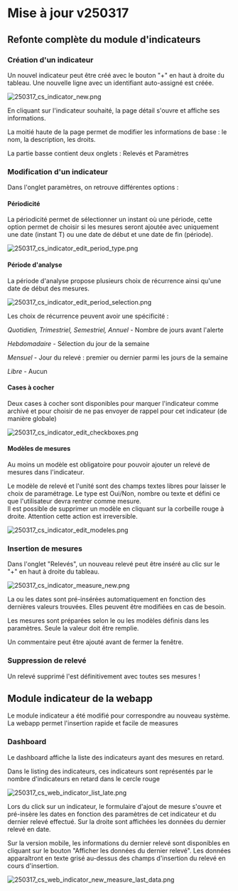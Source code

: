 # Mise à jour v250317

## Refonte complète du module d'indicateurs

### Création d'un indicateur

Un nouvel indicateur peut être créé avec le bouton "+" en haut à droite du tableau. Une nouvelle ligne avec un identifiant auto-assigné est créée.

![250317_cs_indicator_new.png](250317_cs_indicator_new.png)

En cliquant sur l'indicateur souhaité, la page détail s'ouvre et affiche ses informations. 

La moitié haute de la page permet de modifier les informations de base : le nom, la description, les droits.

La partie basse contient deux onglets : Relevés et Paramètres

### Modification d'un indicateur

Dans l'onglet paramètres, on retrouve différentes options :

#### Périodicité

La périodicité permet de sélectionner un instant où une période, cette option permet de choisir si les mesures seront ajoutée avec uniquement une date (instant T) ou une date de début et une date de fin (période).  

![250317_cs_indicator_edit_period_type.png](250317_cs_indicateur_edit_period_type.png)

#### Période d'analyse

La période d'analyse propose plusieurs choix de récurrence ainsi qu'une date de début des mesures.   

![250317_cs_indicator_edit_period_selection.png](250317_cs_indicator_edit_period_selection.png)

Les choix de récurrence peuvent avoir une spécificité : 

*Quotidien, Trimestriel, Semestriel, Annuel* - Nombre de jours avant l'alerte

*Hebdomadaire* - Sélection du jour de la semaine

*Mensuel* - Jour du relevé : premier ou dernier parmi les jours de la semaine

*Libre* - Aucun

#### Cases à cocher

Deux cases à cocher sont disponibles pour marquer l'indicateur comme archivé et pour choisir de ne pas envoyer de rappel pour cet indicateur (de manière globale) 

![250317_cs_indicator_edit_checkboxes.png](250317_cs_indicator_edit_checkboxes.png)

#### Modèles de mesures

Au moins un modèle est obligatoire pour pouvoir ajouter un relevé de mesures dans l'indicateur. 

Le modèle de relevé et l'unité sont des champs textes libres pour laisser le choix de paramétrage. Le type est Oui/Non, nombre ou texte et défini ce que l'utilisateur devra rentrer comme mesure.
<br/> 
Il est possible de supprimer un modèle en cliquant sur la corbeille rouge à droite. Attention cette action est irreversible. 

![250317_cs_indicator_edit_modeles.png](250317_cs_indicator_edit_modeles.png)

### Insertion de mesures

Dans l'onglet "Relevés", un nouveau relevé peut être inséré au clic sur le "+" en haut à droite du tableau.

![250317_cs_indicator_measure_new.png](250317_cs_indicator_measure_new.png)

La ou les dates sont pré-insérées automatiquement en fonction des dernières valeurs trouvées. Elles peuvent être modifiées en cas de besoin.

Les mesures sont préparées selon le ou les modèles définis dans les paramètres. Seule la valeur doit être remplie.

Un commentaire peut être ajouté avant de fermer la fenêtre. 

### Suppression de relevé

Un relevé supprimé l'est définitivement avec toutes ses mesures ! 

## Module indicateur de la webapp

Le module indicateur a été modifié pour correspondre au nouveau système. La webapp permet l'insertion rapide et facile de measures

### Dashboard

Le dashboard affiche la liste des indicateurs ayant des mesures en retard.

Dans le listing des indicateurs, ces indicateurs sont représentés par le nombre d'indicateurs en retard dans le cercle rouge

![250317_cs_web_indicator_list_late.png](250317_cs_web_indicator_list_late.png)

Lors du click sur un indicateur, le formulaire d'ajout de mesure s'ouvre et pré-insère les dates en fonction des paramètres de cet indicateur et du dernier relevé effectué.
Sur la droite sont affichées les données du dernier relevé en date.

Sur la version mobile, les informations du dernier relevé sont disponibles en cliquant sur le bouton "Afficher les données du dernier relevé".
Les données apparaîtront en texte grisé au-dessus des champs d'insertion du relevé en cours d'insertion.

![250317_cs_web_indicator_new_measure_last_data.png](250317_cs_web_indicator_new_measure_last_data.png)
